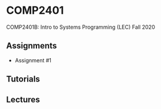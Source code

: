 # COMP2401
COMP2401B: Intro to Systems Programming (LEC) Fall 2020

## Assignments
- Assignment #1
## Tutorials
## Lectures
